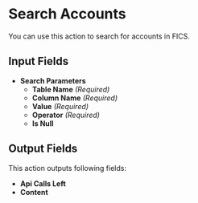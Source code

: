 # Search Accounts

You can use this action to search for accounts in FICS.

## Input Fields

- **Search Parameters**
  - **Table Name** *(Required)*
  - **Column Name** *(Required)*
  - **Value** *(Required)*
  - **Operator** *(Required)*
  - **Is Null**

## Output Fields

This action outputs following fields:

- **Api Calls Left**
- **Content**
